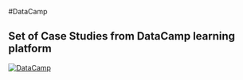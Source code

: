 #DataCamp
## Set of Case Studies from DataCamp learning platform

[![DataCamp](https://play-lh.googleusercontent.com/zIO-uuTBjFigUIswv_h9S0-wVIkno_obwannvzr7NrXbh_MXL_khqV7gEqBly6KXEi4)](https://www.datacamp.com/)
